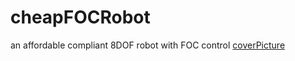 # cheapFOCRobot
an affordable compliant 8DOF robot with FOC control
[coverPicture](images/CoverPicture.png)
